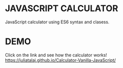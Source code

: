# JAVASCRIPT CALCULATOR
JavaScript calculator using ES6 syntax and clasess.

# DEMO
Click on the link and see how the calculator works! 
https://juliatalaj.github.io/Calculator-Vanilla-JavaScript/ 
